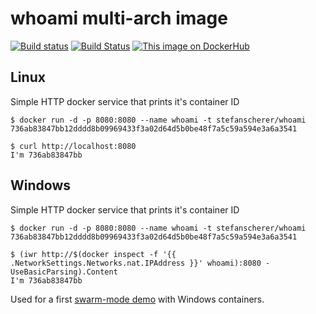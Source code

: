# whoami multi-arch image
[![Build status](https://ci.appveyor.com/api/projects/status/bhma7tmx0eje73ao/branch/master?svg=true)](https://ci.appveyor.com/project/StefanScherer/whoami/branch/master)
[![Build Status](https://travis-ci.org/StefanScherer/whoami.svg?branch=master)](https://travis-ci.org/StefanScherer/whoami)
[![This image on DockerHub](https://img.shields.io/docker/pulls/stefanscherer/whoami.svg)](https://hub.docker.com/r/stefanscherer/whoami/)

## Linux

Simple HTTP docker service that prints it's container ID

    $ docker run -d -p 8080:8080 --name whoami -t stefanscherer/whoami
    736ab83847bb12dddd8b09969433f3a02d64d5b0be48f7a5c59a594e3a6a3541

    $ curl http://localhost:8080
    I'm 736ab83847bb

## Windows

Simple HTTP docker service that prints it's container ID

    $ docker run -d -p 8080:8080 --name whoami -t stefanscherer/whoami
    736ab83847bb12dddd8b09969433f3a02d64d5b0be48f7a5c59a594e3a6a3541

    $ (iwr http://$(docker inspect -f '{{ .NetworkSettings.Networks.nat.IPAddress }}' whoami):8080 -UseBasicParsing).Content
    I'm 736ab83847bb

Used for a first [swarm-mode demo](https://github.com/StefanScherer/docker-windows-box/tree/master/swarm-mode) with Windows containers.
